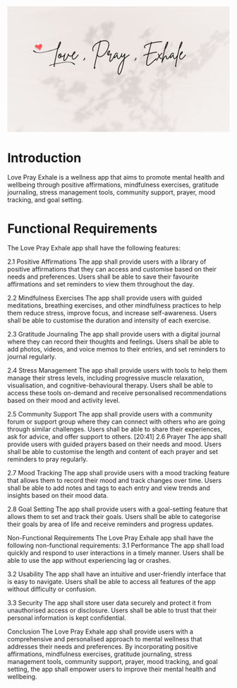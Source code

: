 ![Banner Logo](/client/public/images/Love_Pray_Exhale.png)

# Introduction 
Love Pray Exhale is a wellness app that aims to promote mental health and wellbeing through positive affirmations, mindfulness exercises, gratitude journaling, stress management tools, community support, prayer, mood tracking, and goal setting.

# Functional Requirements

The Love Pray Exhale app shall have the following features:

2.1 Positive Affirmations
The app shall provide users with a library of positive affirmations that they can access and customise based on their needs and preferences. Users shall be able to save their favourite affirmations and set reminders to view them throughout the day.

2.2 Mindfulness Exercises
The app shall provide users with guided meditations, breathing exercises, and other mindfulness practices to help them reduce stress, improve focus, and increase self-awareness. Users shall be able to customise the duration and intensity of each exercise.

2.3 Gratitude Journaling
The app shall provide users with a digital journal where they can record their thoughts and feelings. Users shall be able to add photos, videos, and voice memos to their entries, and set reminders to journal regularly.

2.4 Stress Management
The app shall provide users with tools to help them manage their stress levels, including progressive muscle relaxation, visualisation, and cognitive-behavioural therapy. Users shall be able to access these tools on-demand and receive personalised recommendations based on their mood and activity level.

2.5 Community Support
The app shall provide users with a community forum or support group where they can connect with others who are going through similar challenges. Users shall be able to share their experiences, ask for advice, and offer support to others.
[20:41]
2.6 Prayer
The app shall provide users with guided prayers based on their needs and mood. Users shall be able to customise the length and content of each prayer and set reminders to pray regularly.

2.7 Mood Tracking
The app shall provide users with a mood tracking feature that allows them to record their mood and track changes over time. Users shall be able to add notes and tags to each entry and view trends and insights based on their mood data.

2.8 Goal Setting
The app shall provide users with a goal-setting feature that allows them to set and track their goals. Users shall be able to categorise their goals by area of life and receive reminders and progress updates.

Non-Functional Requirements
The Love Pray Exhale app shall have the following non-functional requirements:
3.1 Performance
The app shall load quickly and respond to user interactions in a timely manner. Users shall be able to use the app without experiencing lag or crashes.

3.2 Usability
The app shall have an intuitive and user-friendly interface that is easy to navigate. Users shall be able to access all features of the app without difficulty or confusion.

3.3 Security
The app shall store user data securely and protect it from unauthorised access or disclosure. Users shall be able to trust that their personal information is kept confidential.

Conclusion
The Love Pray Exhale app shall provide users with a comprehensive and personalised approach to mental wellness that addresses their needs and preferences. By incorporating positive affirmations, mindfulness exercises, gratitude journaling, stress management tools, community support, prayer, mood tracking, and goal setting, the app shall empower users to improve their mental health and wellbeing.